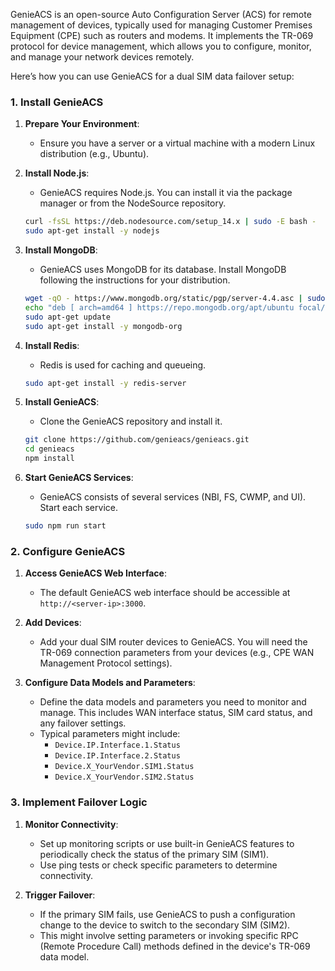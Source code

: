 GenieACS is an open-source Auto Configuration Server (ACS) for remote management of devices, typically used for managing Customer Premises Equipment (CPE) such as routers and modems. It implements the TR-069 protocol for device management, which allows you to configure, monitor, and manage your network devices remotely.

Here’s how you can use GenieACS for a dual SIM data failover setup:

### 1. Install GenieACS

1. **Prepare Your Environment**:
   - Ensure you have a server or a virtual machine with a modern Linux distribution (e.g., Ubuntu).

2. **Install Node.js**:
   - GenieACS requires Node.js. You can install it via the package manager or from the NodeSource repository.

   ```sh
   curl -fsSL https://deb.nodesource.com/setup_14.x | sudo -E bash -
   sudo apt-get install -y nodejs
   ```

3. **Install MongoDB**:
   - GenieACS uses MongoDB for its database. Install MongoDB following the instructions for your distribution.

   ```sh
   wget -qO - https://www.mongodb.org/static/pgp/server-4.4.asc | sudo apt-key add -
   echo "deb [ arch=amd64 ] https://repo.mongodb.org/apt/ubuntu focal/mongodb-org/4.4 multiverse" | sudo tee /etc/apt/sources.list.d/mongodb-org-4.4.list
   sudo apt-get update
   sudo apt-get install -y mongodb-org
   ```

4. **Install Redis**:
   - Redis is used for caching and queueing.

   ```sh
   sudo apt-get install -y redis-server
   ```

5. **Install GenieACS**:
   - Clone the GenieACS repository and install it.

   ```sh
   git clone https://github.com/genieacs/genieacs.git
   cd genieacs
   npm install
   ```

6. **Start GenieACS Services**:
   - GenieACS consists of several services (NBI, FS, CWMP, and UI). Start each service.

   ```sh
   sudo npm run start
   ```

### 2. Configure GenieACS

1. **Access GenieACS Web Interface**:
   - The default GenieACS web interface should be accessible at `http://<server-ip>:3000`.

2. **Add Devices**:
   - Add your dual SIM router devices to GenieACS. You will need the TR-069 connection parameters from your devices (e.g., CPE WAN Management Protocol settings).

3. **Configure Data Models and Parameters**:
   - Define the data models and parameters you need to monitor and manage. This includes WAN interface status, SIM card status, and any failover settings.
   - Typical parameters might include:
     - `Device.IP.Interface.1.Status`
     - `Device.IP.Interface.2.Status`
     - `Device.X_YourVendor.SIM1.Status`
     - `Device.X_YourVendor.SIM2.Status`

### 3. Implement Failover Logic

1. **Monitor Connectivity**:
   - Set up monitoring scripts or use built-in GenieACS features to periodically check the status of the primary SIM (SIM1).
   - Use ping tests or check specific parameters to determine connectivity.

2. **Trigger Failover**:
   - If the primary SIM fails, use GenieACS to push a configuration change to the device to switch to the secondary SIM (SIM2).
   - This might involve setting parameters or invoking specific RPC (Remote Procedure Call) methods defined in the device's TR-069 data model.
